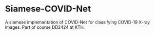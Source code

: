 # Siamese-COVID-Net
A siamese implementation of COVID-Net for classifying COVID-19 X-ray images. Part of course DD2424 at KTH. 
